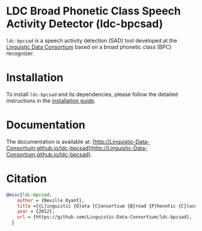 LDC Broad Phonetic Class Speech Activity Detector (ldc-bpcsad)
==============================================================

`ldc-bpcsad` is a speech activity detection (SAD) tool developed at the [Linguistic Data Consortium](https://www.ldc.upenn.edu/) based on a broad phonetic class (BPC) recognizer.



Installation
============

To install `ldc-bpcsad` and its dependencies, please follow the detailed instructions in the [installation guide](http://Linguistic-Data-Consortium.github.io/ldc-bpcsad/install.html).


Documentation
=============

The documentation is available at: [http://Linguistic-Data-Consortium.github.io/ldc-bpcsad](http://Linguistic-Data-Consortium.github.io/ldc-bpcsad).


Citation
========

```bibtex
@misc{ldc-bpcsad,
    author = {Neville Ryant},
    title ={{L}inguistic {D}ata {C}onsortium {B}road {P}honetic {C}lass {S}peech {A}ctivity {D}etector (ldc-bpcsad)},
    year = {2012},
    url = {https://github.com/Linguistic-Data-Consortium/ldc-bpcsad},
  }
```
